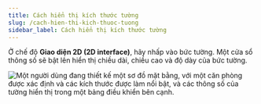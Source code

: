```yaml
---
title: Cách hiển thị kích thước tường
slug: /cach-hien-thi-kich-thuoc-tuong
sidebar_label: Cách hiển thị kích thước tường
---
```


Ở chế độ **Giao diện 2D (2D interface)**, hãy nhấp vào bức tường. Một cửa sổ thông số sẽ bật lên hiển thị chiều dài, chiều cao và độ dày của bức tường.

![Một người dùng đang thiết kế một sơ đồ mặt bằng, với một căn phòng được xác định và các kích thước được làm nổi bật, và các thông số của tường hiển thị trong một bảng điều khiển bên cạnh.](https://storage.googleapis.com/jegavn_kb/image_jegavn/91.1.png)